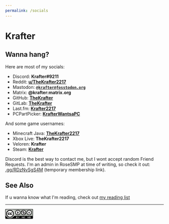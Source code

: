 ```yaml
---
permalink: /socials
---
```

# Krafter
## Wanna hang? 
Here are most of my socials:

* Discord: __Krafter#9211__
* Reddit: __[u/TheKrafter2217](https://reddit.com/user/TheKrafter2217)__
* Mastodon: __<a href="https://fosstodon.org/@krafter" rel="me">`@krafter@fosstodon.org`</a>__
* Matrix: __@krafter:matrix.org__
* GitHub: __[TheKrafter](https://github.com/TheKrafter)__
* GitLab: __[TheKrafter](https://gitlab.com/TheKrafter)__
* Last.fm: __[Krafter2217](https://last.fm/user/Krafter2217)__
* PCPartPicker: __[KrafterWantsaPC](https://pcpartpicker.com/user/KrafterWantsaPC/)__

And some game usernames:

* Minecraft Java: __[TheKrafter2217](https://namemc.com/profile/TheKrafter2217.1)__
* Xbox Live: __TheKrafter2217__
* Veloren: __Krafter__
* Steam: __[Krafter](https://steamcommunity.com/id/krafterdev/)__

Discord is the best way to contact me, but I wont accept random Friend Requests. I'm an admin in RoseSMP at time of writing, so check it out: [.gg/RDzNvSgS4M](https://discord.gg/RDzNvSgS4M) (temporary membership link).

## See Also
If u wanna know what I'm reading, check out [my reading list](/reading-list)

---

[![Licensed Under The CC-BY-NC-ND 4.0 License](/src/CC-BY-NC-ND.png)](/LICENSE)
